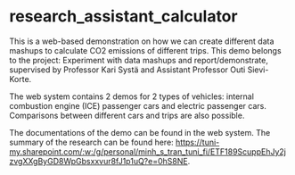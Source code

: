 # research_assistant_calculator

This is a web-based demonstration on how we can create different data mashups to calculate CO2 emissions of different trips. This demo belongs to the project:
Experiment with data mashups and report/demonstrate, supervised by Professor Kari Systä and Assistant Professor Outi Sievi-Korte.

The web system contains 2 demos for 2 types of vehicles: internal combustion engine (ICE) passenger cars and electric passenger cars. Comparisons between different cars
and trips are also possible.

The documentations of the demo can be found in the web system. The summary of the research can be found here: https://tuni-my.sharepoint.com/:w:/g/personal/minh_s_tran_tuni_fi/ETF189ScuppEhJy2jzvgXXgByGD8WpGbsxxvur8fJ1p1uQ?e=0hS8NE.
